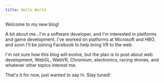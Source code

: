 ```yaml
---
title: Hello World
---
```

Welcome to my new blog!

A bit about me...I'm a software developer, and I'm interested in platforms and game development. I've worked on platforms at Microsoft and HBO, and soon I'll be joining Facebook to help bring VR to the web.

I'm not sure how this blog will evolve, but the plan is to post about web development, WebGL, WebVR, Chromium, electronics, racing drones, and whatever other topics interest me.

That's it for now, just wanted to say hi.  Stay tuned!